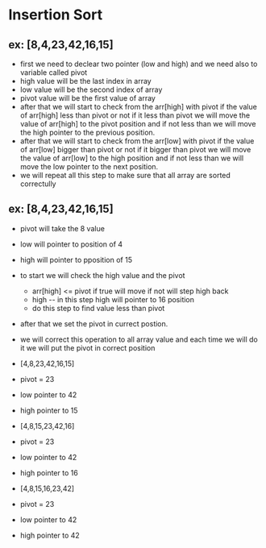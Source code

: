 # Insertion Sort
## ex: [8,4,23,42,16,15]

- first we need to declear two pointer (low and high) and we need also to variable called pivot 
- high value will be the last index in array
- low value will be the second index of array
- pivot value will be the first value of array
- after that we will start to check from the arr[high] with pivot if the value of arr[high] less than pivot or not if it less than pivot we will move the value of arr[high] to the pivot position and if not less than we will move the high pointer to the previous position.
- after that we will start to check from the arr[low] with pivot if the value of arr[low] bigger than pivot or not if it bigger than pivot we will move the value of arr[low] to the high position and if not less than we will move the low pointer to the next position.
- we will repeat all this step to make sure that all array are sorted correctully 

## ex: [8,4,23,42,16,15]
- pivot will take the 8 value
- low will pointer to position of 4 
- high will pointer to pposition of 15 

- to start we will check the high value and the pivot 
    - arr[high] <= pivot if true will move if not will step high back 
    - high -- in this step high will pointer to 16 position
    - do this step to find value less than pivot
- after that we set the pivot in currect postion.
- we will correct this operation to all array value and each time we will do it we will put the pivot in correct position


- [4,8,23,42,16,15]
- pivot = 23
- low pointer to 42
- high pointer to 15

- [4,8,15,23,42,16]
- pivot = 23
- low pointer to 42
- high pointer to 16


- [4,8,15,16,23,42]
- pivot = 23
- low pointer to 42
- high pointer to 42





